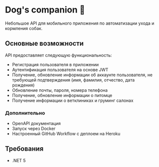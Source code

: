# Dog's companion 🐶
Небольшое API для мобильного приложения по автоматизации ухода и кормления собак.

## Основные возможности
API предоставляет следующую функциональность:
* Регистрация пользователя в приложении
* Аутентификация пользователя на основе JWT
* Получение, обновление информации об аккаунте пользователя, не требующей подтверждения (имя, фамилия, отчество, дата рождения)
* Обновление почты, пароля, номера телефона
* Получение, обновление информации о питомце
* Получение информации о ветклиниках и груминг салонах

### Дополнительно
* OpenAPI документация
* Запуск через Docker
* Настроенный GitHub Workflow с деплоем на Heroku

## Требования
* .NET 5
